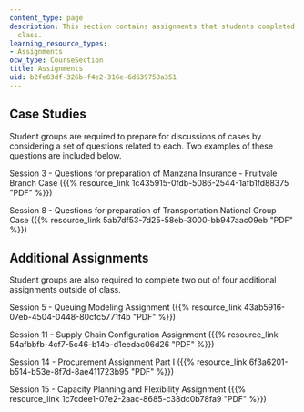 ```yaml
---
content_type: page
description: This section contains assignments that students completed outside of
  class.
learning_resource_types:
- Assignments
ocw_type: CourseSection
title: Assignments
uid: b2fe63df-326b-f4e2-316e-6d639758a351
---
```


Case Studies
------------

Student groups are required to prepare for discussions of cases by considering a set of questions related to each. Two examples of these questions are included below.

Session 3 - Questions for preparation of Manzana Insurance - Fruitvale Branch Case ({{% resource_link 1c435915-0fdb-5086-2544-1afb1fd88375 "PDF" %}})

Session 8 - Questions for preparation of Transportation National Group Case ({{% resource_link 5ab7df53-7d25-58eb-3000-bb947aac09eb "PDF" %}})

Additional Assignments
----------------------

Student groups are also required to complete two out of four additional assignments outside of class.

Session 5 - Queuing Modeling Assignment ({{% resource_link 43ab5916-07eb-4504-0448-80cfc5771f4b "PDF" %}})

Session 11 - Supply Chain Configuration Assignment ({{% resource_link 54afbbfb-4cf7-5c46-b14b-d1eedac06d26 "PDF" %}})

Session 14 - Procurement Assignment Part I ({{% resource_link 6f3a6201-b514-b53e-8f7d-8ae411723b95 "PDF" %}})

Session 15 - Capacity Planning and Flexibility Assignment ({{% resource_link 1c7cdee1-07e2-2aac-8685-c38dc0b78fa9 "PDF" %}})